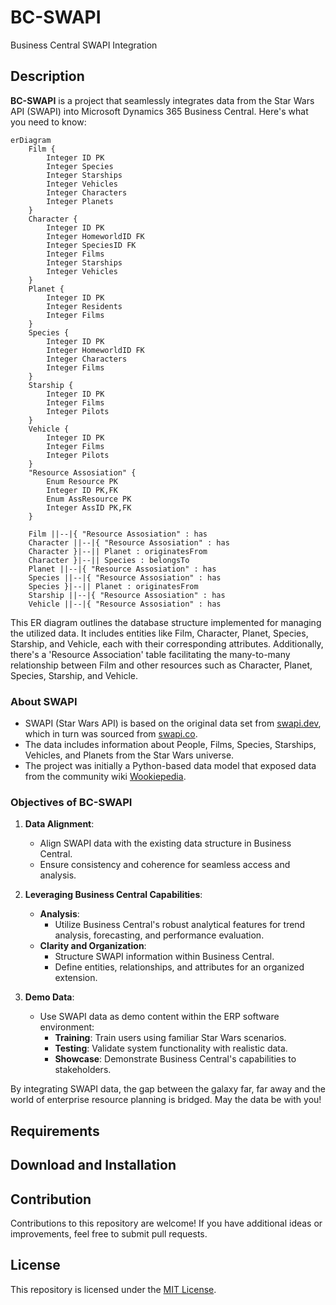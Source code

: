 # BC-SWAPI
Business Central SWAPI Integration

## Description

**BC-SWAPI** is a project that seamlessly integrates data from the Star Wars API (SWAPI) into Microsoft Dynamics 365 Business Central. Here's what you need to know:

```mermaid
erDiagram
    Film {
        Integer ID PK
        Integer Species
        Integer Starships
        Integer Vehicles
        Integer Characters
        Integer Planets
    }
    Character {
        Integer ID PK
        Integer HomeworldID FK
        Integer SpeciesID FK
        Integer Films
        Integer Starships
        Integer Vehicles
    }
    Planet {
        Integer ID PK
        Integer Residents
        Integer Films
    }
    Species {
        Integer ID PK
        Integer HomeworldID FK
        Integer Characters
        Integer Films
    }
    Starship {
        Integer ID PK
        Integer Films
        Integer Pilots
    }
    Vehicle {
        Integer ID PK
        Integer Films
        Integer Pilots
    }
    "Resource Assosiation" {
        Enum Resource PK
        Integer ID PK,FK
        Enum AssResource PK
        Integer AssID PK,FK
    }
    
    Film ||--|{ "Resource Assosiation" : has
    Character ||--|{ "Resource Assosiation" : has
    Character }|--|| Planet : originatesFrom
    Character }|--|| Species : belongsTo
    Planet ||--|{ "Resource Assosiation" : has
    Species ||--|{ "Resource Assosiation" : has
    Species }|--|| Planet : originatesFrom
    Starship ||--|{ "Resource Assosiation" : has
    Vehicle ||--|{ "Resource Assosiation" : has
```

This ER diagram outlines the database structure implemented for managing the utilized data. It includes entities like Film, Character, Planet, Species, Starship, and Vehicle, each with their corresponding attributes. Additionally, there's a 'Resource Association' table facilitating the many-to-many relationship between Film and other resources such as Character, Planet, Species, Starship, and Vehicle.

### About SWAPI
- SWAPI (Star Wars API) is based on the original data set from [swapi.dev](https://swapi.dev/), which in turn was sourced from [swapi.co](https://swapi.dev/about).
- The data includes information about People, Films, Species, Starships, Vehicles, and Planets from the Star Wars universe.
- The project was initially a Python-based data model that exposed data from the community wiki [Wookiepedia](https://starwars.fandom.com/wiki/Wookieepedia).

### Objectives of BC-SWAPI
1. **Data Alignment**:
   - Align SWAPI data with the existing data structure in Business Central.
   - Ensure consistency and coherence for seamless access and analysis.

2. **Leveraging Business Central Capabilities**:
   - **Analysis**:
     - Utilize Business Central's robust analytical features for trend analysis, forecasting, and performance evaluation.
   - **Clarity and Organization**:
     - Structure SWAPI information within Business Central.
     - Define entities, relationships, and attributes for an organized extension.

3. **Demo Data**:
   - Use SWAPI data as demo content within the ERP software environment:
     - **Training**: Train users using familiar Star Wars scenarios.
     - **Testing**: Validate system functionality with realistic data.
     - **Showcase**: Demonstrate Business Central's capabilities to stakeholders.

By integrating SWAPI data, the gap between the galaxy far, far away and the world of enterprise resource planning is bridged. May the data be with you!

## Requirements

## Download and Installation

## Contribution

Contributions to this repository are welcome! If you have additional ideas or improvements, feel free to submit pull requests.

## License

This repository is licensed under the [MIT License](LICENSE).

